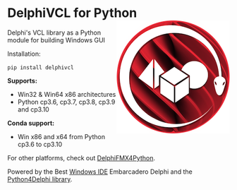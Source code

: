 # DelphiVCL for Python <a href="https://github.com/Embarcadero/DelphiVCL4Python/"><img align="right" alt="DelphiVCL4Python" src="https://github.com/Embarcadero/DelphiVCL4Python/raw/main/images/DelphiVCL4Python(256px).png"></a>
Delphi's VCL library as a Python module for building Windows GUI

Installation:

    pip install delphivcl
   
<b>Supports:</b>
* Win32 & Win64 x86 architectures
* Python cp3.6, cp3.7, cp3.8, cp3.9 and cp3.10

<b>Conda support:</b>
* Win x86 and x64 from Python cp3.6 to cp3.10

For other platforms, check out [DelphiFMX4Python](https://github.com/Embarcadero/DelphiFMX4Python).

Powered by the Best [Windows IDE](https://www.embarcadero.com/products/delphi) Embarcadero Delphi and the [Python4Delphi library](https://github.com/pyscripter/python4delphi).
